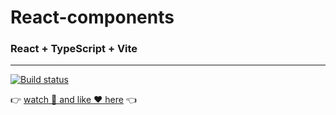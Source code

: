# React-components

### React + TypeScript + Vite

---

[![Build status](https://ci.appveyor.com/api/projects/status/heeg0ma4hl5p6c0x?svg=true)](https://ci.appveyor.com/project/EvgeniyLyapunov/react-func-component)

👉 [watch 👀 and like ❤️ here](https://evgeniylyapunov.github.io/react-func-component/) 👈

